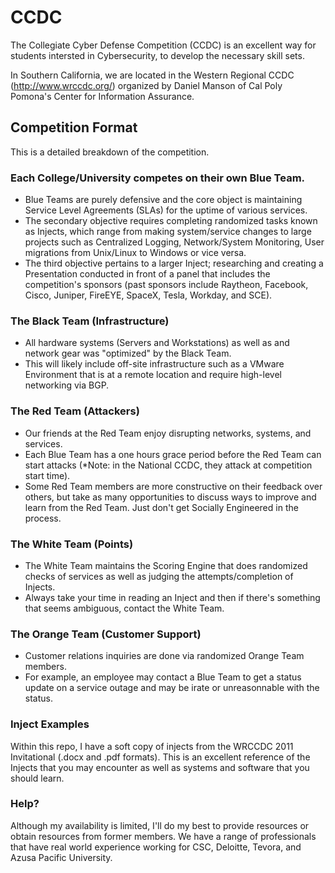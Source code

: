 # CCDC

The Collegiate Cyber Defense Competition (CCDC) is an excellent way for students
intersted in Cybersecurity, to develop the necessary skill sets. 

In Southern California, we are located in the Western Regional CCDC (http://www.wrccdc.org/)
organized by Daniel Manson of Cal Poly Pomona's Center for Information Assurance. 

## Competition Format

This is a detailed breakdown of the competition. 

### Each College/University competes on their own Blue Team. 
- Blue Teams are purely defensive and the core object is maintaining
Service Level Agreements (SLAs) for the uptime of various services.
- The secondary objective requires completing randomized tasks known as
Injects, which range from making system/service changes to large projects
such as Centralized Logging, Network/System Monitoring, User migrations 
from Unix/Linux to Windows or vice versa. 
- The third objective pertains to a larger Inject; researching and 
creating a Presentation conducted in front of a panel that includes 
the competition's sponsors (past sponsors include Raytheon, Facebook, Cisco,
Juniper, FireEYE, SpaceX, Tesla, Workday, and SCE). 

### The Black Team (Infrastructure)
- All hardware systems (Servers and Workstations) as well as and network gear 
was "optimized" by the Black Team.
- This will likely include off-site infrastructure such as a VMware
Environment that is at a remote location and require high-level networking
via BGP. 

### The Red Team (Attackers)
- Our friends at the Red Team enjoy disrupting networks, systems, and services.
- Each Blue Team has a one hours grace period before the Red Team can start
attacks (*Note: in the National CCDC, they attack at competition start time). 
- Some Red Team members are more constructive on their feedback over others,
but take as many opportunities to discuss ways to improve and learn from the
Red Team. Just don't get Socially Engineered in the process. 

### The White Team (Points)
- The White Team maintains the Scoring Engine that does randomized checks of 
services as well as judging the attempts/completion of Injects. 
- Always take your time in reading an Inject and then if there's something that
seems ambiguous, contact the White Team. 

### The Orange Team (Customer Support)
- Customer relations inquiries are done via randomized Orange Team members.
- For example, an employee may contact a Blue Team to get a status update on a
service outage and may be irate or unreasonnable with the status.

### Inject Examples
Within this repo, I have a soft copy of injects from the WRCCDC 2011 Invitational (.docx and .pdf formats). This is an excellent reference of the Injects that you may encounter as well as systems and software that you should learn. 

### Help? 
Although my availability is limited, I'll do my best to provide resources or obtain resources from former members. We have a range of professionals that have real world experience working for CSC, Deloitte, Tevora, and Azusa Pacific University. 

